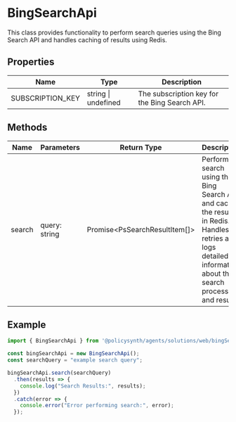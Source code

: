 # BingSearchApi

This class provides functionality to perform search queries using the Bing Search API and handles caching of results using Redis.

## Properties

| Name              | Type                  | Description                                   |
|-------------------|-----------------------|-----------------------------------------------|
| SUBSCRIPTION_KEY  | string \| undefined   | The subscription key for the Bing Search API. |

## Methods

| Name   | Parameters        | Return Type                         | Description |
|--------|-------------------|-------------------------------------|-------------|
| search | query: string     | Promise<PsSearchResultItem[]> | Performs a search using the Bing Search API and caches the results in Redis. Handles retries and logs detailed information about the search process and results. |

## Example

```typescript
import { BingSearchApi } from '@policysynth/agents/solutions/web/bingSearchApi.js';

const bingSearchApi = new BingSearchApi();
const searchQuery = "example search query";

bingSearchApi.search(searchQuery)
  .then(results => {
    console.log("Search Results:", results);
  })
  .catch(error => {
    console.error("Error performing search:", error);
  });
```